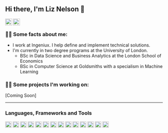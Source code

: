 ## Hi there, I'm Liz Nelson 👋

<a href='https://www.linkedin.com/in/liznelsondev'>
    <img align="left" alt="Liz's Linkdein" width="22px" src="https://cdn.jsdelivr.net/npm/simple-icons@v3/icons/linkedin.svg" />
</a>

<a href="https://github.com/liznelson">
  <img align="left" alt="Liz's Github" width="22px" src="https://cdn.jsdelivr.net/npm/simple-icons@v3/icons/github.svg" />
</a>
<br>

### 🧑‍💼 Some facts about me:
- I work at Ingeniux. I help define and implement technical solutions. 
- I'm currently in two degree programs at the University of London. 
  - BSc in Data Science and Business Analytics at the London School of Economics
  - BSc in Computer Science at Goldsmiths with a specialism in Machine Learning

### 🧑‍💻 Some projects I'm working on:

[Coming Soon]

---
### Languages, Frameworks and Tools
<div>
  <img src='https://cdn.jsdelivr.net/gh/devicons/devicon/icons/cplusplus/cplusplus-plain.svg' height=20>
  <img src='https://cdn.jsdelivr.net/gh/devicons/devicon/icons/css3/css3-plain.svg' height=20>
  <img src='https://cdn.jsdelivr.net/gh/devicons/devicon/icons/express/express-original.svg' height=20>
  <img src='https://cdn.jsdelivr.net/gh/devicons/devicon/icons/figma/figma-original.svg' height=20>
  <img src='https://cdn.jsdelivr.net/gh/devicons/devicon/icons/gulp/gulp-plain.svg' height=20>
  <img src='https://cdn.jsdelivr.net/gh/devicons/devicon/icons/html5/html5-plain.svg' height=20>
  <img src='https://cdn.jsdelivr.net/gh/devicons/devicon/icons/javascript/javascript-original.svg' height=20>
  <img src='https://cdn.jsdelivr.net/gh/devicons/devicon/icons/jupyter/jupyter-plain.svg' height=20>
  <img src='https://cdn.jsdelivr.net/gh/devicons/devicon/icons/linux/linux-plain.svg' height=20>
  <img src='https://cdn.jsdelivr.net/gh/devicons/devicon/icons/mocha/mocha-plain.svg' height=20>
  <img src='https://cdn.jsdelivr.net/gh/devicons/devicon/icons/mysql/mysql-plain.svg' height=20>
  <img src='https://cdn.jsdelivr.net/gh/devicons/devicon/icons/nodejs/nodejs-plain.svg' height=20>
  <img src='https://cdn.jsdelivr.net/gh/devicons/devicon/icons/python/python-plain.svg' height=20>
  <img src='https://cdn.jsdelivr.net/gh/devicons/devicon/icons/vscode/vscode-original.svg' height=20>
</div>
